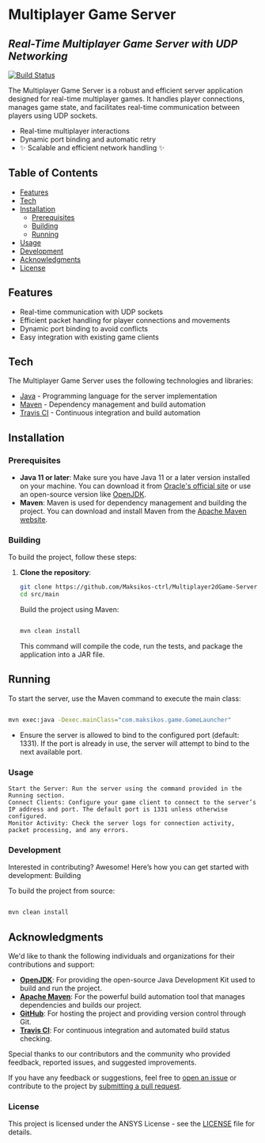 # Multiplayer Game Server
## _Real-Time Multiplayer Game Server with UDP Networking_

[![Build Status](https://travis-ci.org/Maksikos-ctrl/Multiplayer2dGame-Server.svg?branch=master)](https://travis-ci.org/Maksikos-ctrl/Multiplayer2dGame-Server)



The Multiplayer Game Server is a robust and efficient server application designed for real-time multiplayer games. It handles player connections, manages game state, and facilitates real-time communication between players using UDP sockets.

- Real-time multiplayer interactions
- Dynamic port binding and automatic retry
- ✨ Scalable and efficient network handling ✨

## Table of Contents

- [Features](#features)
- [Tech](#tech)
- [Installation](#installation)
  - [Prerequisites](#prerequisites)
  - [Building](#building)
  - [Running](#running)
- [Usage](#usage)
- [Development](#development)
- [Acknowledgments](#acknowledgments)
- [License](#license)

## Features

- Real-time communication with UDP sockets
- Efficient packet handling for player connections and movements
- Dynamic port binding to avoid conflicts
- Easy integration with existing game clients

## Tech

The Multiplayer Game Server uses the following technologies and libraries:

- [Java](https://www.oracle.com/java/) - Programming language for the server implementation
- [Maven](https://maven.apache.org/) - Dependency management and build automation
- [Travis CI](https://travis-ci.org/) - Continuous integration and build automation

## Installation

### Prerequisites

- **Java 11 or later**: Make sure you have Java 11 or a later version installed on your machine. You can download it from [Oracle's official site](https://www.oracle.com/java/technologies/javase-jdk11-downloads.html) or use an open-source version like [OpenJDK](https://openjdk.java.net/).
- **Maven**: Maven is used for dependency management and building the project. You can download and install Maven from the [Apache Maven website](https://maven.apache.org/download.cgi).

### Building

To build the project, follow these steps:

1. **Clone the repository**: 

   ```sh
   git clone https://github.com/Maksikos-ctrl/Multiplayer2dGame-Server.git
   cd src/main
   ```

    Build the project using Maven:

    ```sh

    mvn clean install
    ```
    This command will compile the code, run the tests, and package the application into a JAR file.

## Running

To start the server, use the Maven command to execute the main class:

```sh

mvn exec:java -Dexec.mainClass="com.maksikos.game.GameLauncher"
```

- Ensure the server is allowed to bind to the configured port (default: 1331). If the port is already in use, the server will attempt to bind to the next available port.

### Usage
    Start the Server: Run the server using the command provided in the Running section.
    Connect Clients: Configure your game client to connect to the server’s IP address and port. The default port is 1331 unless otherwise configured.
    Monitor Activity: Check the server logs for connection activity, packet processing, and any errors.

### Development

Interested in contributing? Awesome! Here’s how you can get started with development:
Building

To build the project from source:

```sh

mvn clean install
```

## Acknowledgments

We'd like to thank the following individuals and organizations for their contributions and support:

- **[OpenJDK](https://openjdk.java.net/)**: For providing the open-source Java Development Kit used to build and run the project.
- **[Apache Maven](https://maven.apache.org/)**: For the powerful build automation tool that manages dependencies and builds our project.
- **[GitHub](https://github.com/)**: For hosting the project and providing version control through Git.
- **[Travis CI](https://travis-ci.org/)**: For continuous integration and automated build status checking.

Special thanks to our contributors and the community who provided feedback, reported issues, and suggested improvements.

If you have any feedback or suggestions, feel free to [open an issue](https://github.com/yourusername/your-repo/issues) or contribute to the project by [submitting a pull request](https://github.com/yourusername/your-repo/pulls).


### License

This project is licensed under the ANSYS License - see the [LICENSE](https://www.ansys.com/academic/students) file for details.









